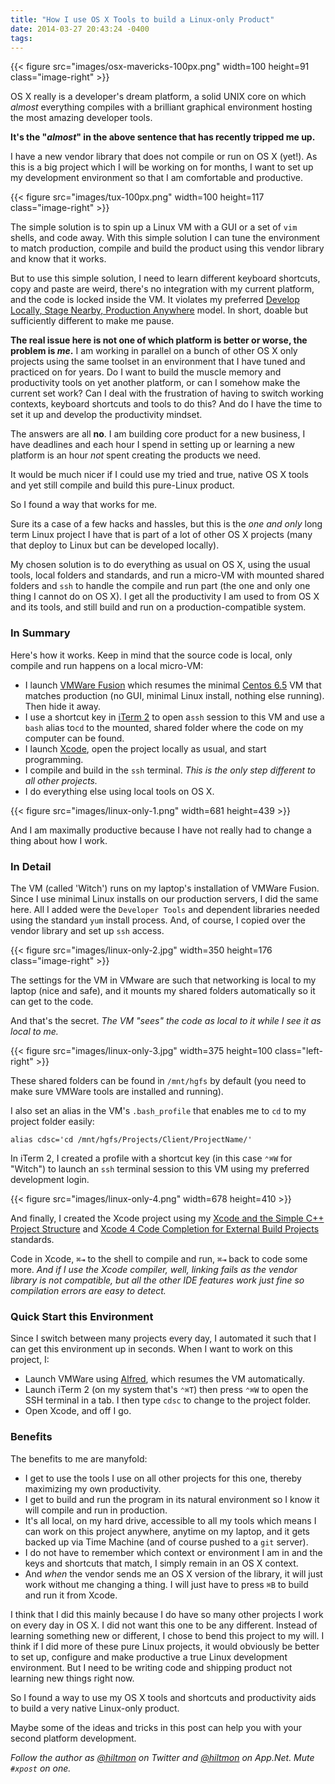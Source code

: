 ```yaml
---
title: "How I use OS X Tools to build a Linux-only Product"
date: 2014-03-27 20:43:24 -0400
tags: 
---
```


{{< figure src="images/osx-mavericks-100px.png" width=100 height=91 class="image-right" >}}

OS X really is a developer's dream platform, a solid UNIX core on which *almost* everything compiles with a brilliant graphical environment hosting the most amazing developer tools.

**It's the "*almost*" in the above sentence that has recently tripped me up.**

I have a new vendor library that does not compile or run on OS X (yet!). As this is a big project which I will be working on for months, I want to set up my development environment so that I am comfortable and productive.

{{< figure src="images/tux-100px.png" width=100 height=117 class="image-right" >}}

The simple solution is to spin up a Linux VM with a GUI or a set of `vim` shells, and code away. With this simple solution I can tune the environment to match production, compile and build the product using this vendor library and know that it works.

But to use this simple solution, I need to learn different keyboard shortcuts, copy and paste are weird, there's no integration with my current platform, and the code is locked inside the VM. It violates my preferred [Develop Locally, Stage Nearby, Production Anywhere](https://hiltmon.com/blog/2014/03/15/develop-locally/) model. In short, doable but sufficiently different to make me pause.

**The real issue here is not one of which platform is better or worse, the problem is *me*.** I am working in parallel on a bunch of other OS X only projects using the same toolset in an environment that I have tuned and practiced on for years. Do I want to build the muscle memory and productivity tools on yet another platform, or can I somehow make the current set work? Can I deal with the frustration of having to switch working contexts, keyboard shortcuts and tools to do this? And do I have the time to set it up and develop the productivity mindset.

The answers are all **no**. I am building core product for a new business, I have deadlines and each hour I spend in setting up or learning a new platform is an hour *not* spent creating the products we need.

It would be much nicer if I could use my tried and true, native OS X tools and yet still compile and build this pure-Linux product.

So I found a way that works for me.

Sure its a case of a few hacks and hassles, but this is the *one and only* long term Linux project I have that is part of a lot of other OS X projects (many that deploy to Linux but can be developed locally).

My chosen solution is to do everything as usual on OS X, using the usual tools, local folders and standards, and run a micro-VM with mounted shared folders and `ssh` to handle the compile and run part (the one and only one thing I cannot do on OS X). I get all the productivity I am used to from OS X and its tools, and still build and run on a production-compatible system.

### In Summary

Here's how it works. Keep in mind that the source code is local, only compile and run happens on a local micro-VM:

* I launch [VMWare Fusion](http://www.vmware.com/products/fusion) which resumes the minimal [Centos 6.5](http://www.centos.org) VM that matches production (no GUI, minimal Linux install, nothing else running). Then hide it away.
* I use a shortcut key in [iTerm 2](https://hiltmon.com/blog/2013/02/13/make-iterm-2-more-mac-like/) to open a`ssh` session to this VM and use a `bash` alias to`cd` to the mounted, shared folder where the code on my computer can be found.
* I launch [Xcode](https://developer.apple.com/xcode/), open the project locally as usual, and start programming.
* I compile and build in the `ssh` terminal. *This is the only step different to all other projects.*
* I do everything else using local tools on OS X.

{{< figure src="images/linux-only-1.png" width=681 height=439 >}}

And I am maximally productive because I have not really had to change a thing about how I work.

### In Detail

The VM (called 'Witch') runs on my laptop's installation of VMWare Fusion. Since I use minimal Linux installs on our production servers, I did the same here. All I added were the `Developer Tools` and dependent libraries needed using the standard `yum` install process. And, of course, I copied over the vendor library and set up `ssh` access.

{{< figure src="images/linux-only-2.jpg" width=350 height=176 class="image-right" >}}

The settings for the VM in VMware are such that networking is local to my laptop (nice and safe), and it mounts my shared folders automatically so it can get to the code. 

And that's the secret. *The VM "sees" the code as local to it while I see it as local to me.* 

{{< figure src="images/linux-only-3.jpg" width=375 height=100 class="left-right" >}}

These shared folders can be found in `/mnt/hgfs` by default (you need to make sure VMWare tools are installed and running). 

I also set an alias in the VM's `.bash_profile` that enables me to `cd` to my project folder easily:

	alias cdsc='cd /mnt/hgfs/Projects/Client/ProjectName/'
	
In iTerm 2, I created a profile with a shortcut key (in this case `⌃⌘W` for "Witch") to launch an `ssh` terminal session to this VM using my preferred development login.

{{< figure src="images/linux-only-4.png" width=678 height=410 >}}

And finally, I created the Xcode project using my [Xcode and the Simple C++ Project Structure](https://hiltmon.com/blog/2013/07/05/xcode-and-the-simple-c-plus-plus-project-structure/) and [Xcode 4 Code Completion for External Build Projects](https://hiltmon.com/blog/2013/07/07/xcode-4-code-completion-for-external-build-projects/) standards.

Code in Xcode, `⌘⇥` to the shell to compile and run, `⌘⇥` back to code some more. *And if I use the Xcode compiler, well, linking fails as the vendor library is not compatible, but all the other IDE features work just fine so compilation errors are easy to detect.*

### Quick Start this Environment

Since I switch between many projects every day, I automated it such that I can get this environment up in seconds. When I want to work on this project, I:

* Launch VMWare using [Alfred](http://www.alfredapp.com), which resumes the VM automatically.
* Launch iTerm 2 (on my system that's `⌃⌘T`) then press `⌃⌘W` to open the SSH terminal in a tab. I then type `cdsc` to change to the project folder.
* Open Xcode, and off I go.

### Benefits

The benefits to me are manyfold:

* I get to use the tools I use on all other projects for this one, thereby maximizing my own productivity.
* I get to build and run the program in its natural environment so I know it will compile and run in production.
* It's all local, on my hard drive, accessible to all my tools which means I can work on this project anywhere, anytime on my laptop, and it gets backed up via Time Machine (and of course pushed to a `git` server).
* I do not have to remember which context or environment I am in and the keys and shortcuts that match, I simply remain in an OS X context.
* And *when* the vendor sends me an OS X version of the library, it will just work without me changing a thing. I will just have to press `⌘B` to build and run it from Xcode.

I think that I did this mainly because I do have so many other projects I work on every day in OS X. I did not want this one to be any different. Instead of learning something new or different, I chose to bend this project to my will. I think if I did more of these pure Linux projects, it would obviously be better to set up, configure and make productive a true Linux development environment. But I need to be writing code and shipping product not learning new things right now.

So I found a way to use my OS X tools and shortcuts and productivity aids to build a very native Linux-only product.

Maybe some of the ideas and tricks in this post can help you with your second platform development.

*Follow the author as [@hiltmon](https://twitter.com/hiltmon) on Twitter and [@hiltmon](http://alpha.app.net/hiltmon) on App.Net. Mute `#xpost` on one.*
